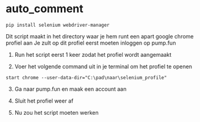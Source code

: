 # auto_comment

```
pip install selenium webdriver-manager
```

Dit script maakt in het directory waar je hem runt een apart google chrome profiel aan
Je zult op dit profiel eerst moeten inloggen op pump.fun


1. Run het script eerst 1 keer zodat het profiel wordt aangemaakt

2. Voer het volgende command uit in je terminal om het profiel te openen
```
start chrome --user-data-dir="C:\pad\naar\selenium_profile"
```
3. Ga naar pump.fun en maak een account aan

4. Sluit het profiel weer af

5. Nu zou het script moeten werken


